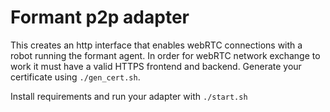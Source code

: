 # Formant p2p adapter

This creates an http interface that enables webRTC connections with a robot running the formant agent. In order for webRTC network exchange to work it must have a valid HTTPS frontend and backend. Generate your certificate using `./gen_cert.sh`.

Install requirements and run your adapter with `./start.sh`

